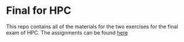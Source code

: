 # Final for HPC

This repo contains all of the materials for the two exercises for the final exam of HPC. The assignments can be found [here](https://github.com/Foundations-of-HPC/High-Performance-Computing-2023/tree/main/ASSIGNMENTS)